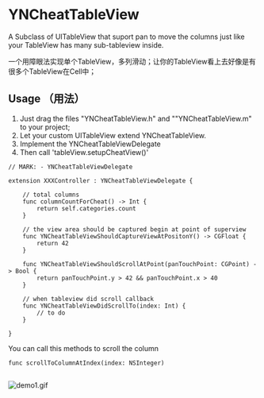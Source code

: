 # YNCheatTableView

A Subclass of UITableView that suport pan to move the columns just like your TableView has many sub-tableview inside.

一个用障眼法实现单个TableView，多列滑动；让你的TableView看上去好像是有很多个TableView在Cell中；

## Usage （用法）

1. Just drag the files "YNCheatTableView.h" and ""YNCheatTableView.m" to your project;
2. Let your custom UITableView extend YNCheatTableView.
3. Implement the YNCheatTableViewDelegate
4. Then call 'tableView.setupCheatView()'

```
// MARK: - YNCheatTableViewDelegate

extension XXXController : YNCheatTableViewDelegate {
    
    // total columns
    func columnCountForCheat() -> Int {
        return self.categories.count
    }
    
    // the view area should be captured begin at point of superview
    func YNCheatTableViewShouldCaptureViewAtPositonY() -> CGFloat {
        return 42
    }
    
    func YNCheatTableViewShouldScrollAtPoint(panTouchPoint: CGPoint) -> Bool {
        return panTouchPoint.y > 42 && panTouchPoint.x > 40
    }
    
    // when tableview did scroll callback
    func YNCheatTableViewDidScrollTo(index: Int) {
        // to do 
    }
    
}
```

You can call this methods to scroll the column
```
func scrollToColumnAtIndex(index: NSInteger)
```

## 

![demo1.gif](http://upload-images.jianshu.io/upload_images/1338379-3f4ee80b7ee3390c.gif?imageMogr2/auto-orient/strip)

